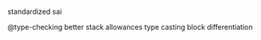 standardized sai

@type-checking 
    better stack allowances
    type casting
    block differentiation 

        
